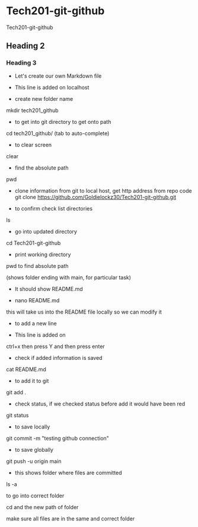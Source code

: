 # Tech201-git-github
Tech201-git-github
## Heading 2
### Heading 3
- Let's create our own Markdown file


- This line is added on localhost


- create new folder      name

 mkdir     tech201_github


- to get into git directory to get onto path

cd tech201_github/
(tab to auto-complete)


- to clear screen

clear


- find the absolute path

pwd


- clone information from git to local host, get http address from repo code 
git clone https://github.com/Goldielockz30/Tech201-git-github.git

  

- to confirm check list directories

ls


- go into updated directory 

cd Tech201-git-github

  
- print working directory

pwd to find absolute path


(shows folder ending with main, for particular task)


- lt should show README.md


- nano README.md

this will take us into the README file locally so we can modify it

  
- to add a new line


- This line is added on

ctrl+x  then press Y and then press enter

- check if added information is saved

cat README.md

- to add it to git

git add .

- check status, if we checked status before add it would have been red

git status

- to save locally

git commit -m "testing github connection"   

- to save globally

git push -u origin main  

- this shows folder where files are committed

ls -a

to go into correct folder


cd and the new path of folder


make sure all files are in the same and correct folder


